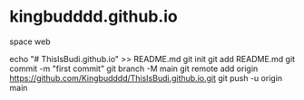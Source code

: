 # kingbudddd.github.io
space web

echo "# ThisIsBudi.github.io" >> README.md
git init
git add README.md
git commit -m "first commit"
git branch -M main
git remote add origin https://github.com/Kingbudddd/ThisIsBudi.github.io.git
git push -u origin main
